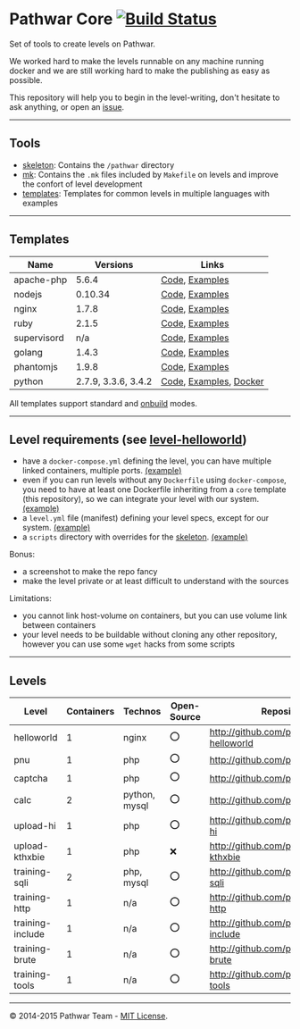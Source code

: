 Pathwar Core [![Build Status](https://travis-ci.org/pathwar/core.svg?branch=master)](https://travis-ci.org/pathwar/core)
============

Set of tools to create levels on Pathwar.

We worked hard to make the levels runnable on any machine running docker
and we are still working hard to make the publishing as easy as possible.

This repository will help you to begin in the level-writing, don't hesitate to ask anything, or open an [issue](https://github.com/pathwar/core/issues).

---

Tools
-----

- [skeleton](https://github.com/pathwar/core/tree/master/skeleton): Contains the `/pathwar` directory
- [mk](https://github.com/pathwar/core/tree/master/mk): Contains the `.mk` files included by `Makefile` on levels and improve the confort of level development
- [templates](https://github.com/pathwar/core/tree/master/templates): Templates for common levels in multiple languages with examples

---

Templates
---------

Name        | Versions            | Links
------------|---------------------|-----------------
apache-php  | 5.6.4               | [Code](templates/apache-php), [Examples](templates/apache-php/examples)
nodejs      | 0.10.34             | [Code](templates/nodejs), [Examples](templates/nodejs/examples)
nginx       | 1.7.8               | [Code](templates/nginx), [Examples](templates/nginx/examples)
ruby        | 2.1.5               | [Code](templates/ruby), [Examples](templates/ruby/examples)
supervisord | n/a                 | [Code](templates/supervisord), [Examples](templates/supervisord/examples)
golang      | 1.4.3               | [Code](templates/golang), [Examples](templates/golang/examples)
phantomjs   | 1.9.8               | [Code](templates/phantomjs), [Examples](templates/phantomjs/examples)
python      | 2.7.9, 3.3.6, 3.4.2 | [Code](templates/python), [Examples](templates/python/examples), [Docker](https://registry.hub.docker.com/u/pathwar/python/)

All templates support standard and [onbuild](https://docs.docker.com/reference/builder/#onbuild) modes.

---

Level requirements (see [level-helloworld](https://github.com/pathwar/level-helloworld))
------------------

- have a `docker-compose.yml` defining the level, you can have multiple linked containers, multiple ports. [(example)](https://github.com/pathwar/level-helloworld/blob/master/docker-compose.yml)
- even if you can run levels without any `Dockerfile` using `docker-compose`, you need to have at least one Dockerfile inheriting from a `core` template (this repository), so we can integrate your level with our system. [(example)](https://github.com/pathwar/level-helloworld/blob/master/level.yml)
- a `level.yml` file (manifest) defining your level specs, except for our system. [(example)](https://github.com/pathwar/level-helloworld/blob/master/level.yml)
- a `scripts` directory with overrides for the [skeleton](https://github.com/pathwar/core/tree/master/skeleton/scripts). [(example)](https://github.com/pathwar/level-helloworld/tree/master/scripts)

Bonus:

- a screenshot to make the repo fancy
- make the level private or at least difficult to understand with the sources

Limitations:

- you cannot link host-volume on containers, but you can use volume link between containers
- your level needs to be buildable without cloning any other repository, however you can use some `wget` hacks from some scripts


---

Levels
------

Level            | Containers | Technos       | Open-Source | Repository
-----------------|------------|---------------|-------------|---------------------------------------------
helloworld       | 1          | nginx         | :o:         | http://github.com/pathwar/level-helloworld
pnu              | 1          | php           | :o:         | http://github.com/pathwar/pnu
captcha          | 1          | php           | :o:         | http://github.com/pathwar/captcha
calc             | 2          | python, mysql | :o:         | http://github.com/pathwar/calc
upload-hi        | 1          | php           | :o:         | http://github.com/pathwar/upload-hi
upload-kthxbie   | 1          | php           | :x:         | http://github.com/pathwar/upload-kthxbie
training-sqli    | 2          | php, mysql    | :o:         | http://github.com/pathwar/training-sqli
training-http    | 1          | n/a           | :o:         | http://github.com/pathwar/training-http
training-include | 1          | n/a           | :o:         | http://github.com/pathwar/training-include
training-brute   | 1          | n/a           | :o:         | http://github.com/pathwar/training-brute
training-tools   | 1          | n/a           | :o:         | http://github.com/pathwar/training-tools

---

© 2014-2015 Pathwar Team - [MIT License](https://github.com/pathwar/core/blob/master/LICENSE.md).

